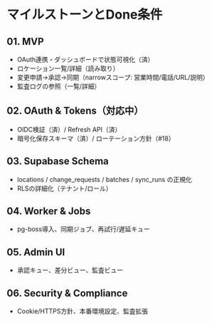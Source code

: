 # マイルストーンとDone条件

## 01. MVP
- OAuth連携・ダッシュボードで状態可視化（済）
- ロケーション一覧/詳細（読み取り）
- 変更申請→承認→同期（narrowスコープ: 営業時間/電話/URL/説明）
- 監査ログの参照（一覧/詳細）

## 02. OAuth & Tokens（対応中）
- OIDC検証（済）/ Refresh API（済）
- 暗号化保存スキーマ（済）/ ローテーション方針（#18）

## 03. Supabase Schema
- locations / change_requests / batches / sync_runs の正規化
- RLSの詳細化（テナント/ロール）

## 04. Worker & Jobs
- pg-boss導入、同期ジョブ、再試行/遅延キュー

## 05. Admin UI
- 承認キュー、差分ビュー、監査ビュー

## 06. Security & Compliance
- Cookie/HTTPS方針、本番環境設定、監査拡張

